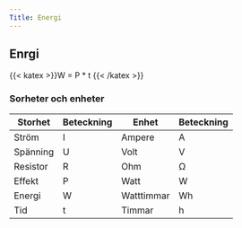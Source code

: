```yaml
---
Title: Energi
---
```


## Enrgi
{{< katex >}}W =  P * t {{< /katex >}}

### Sorheter och enheter
| Storhet     | Beteckning | Enhet       | Beteckning |
| ----------- | ---------- | ----------- | ---------- |
| Ström       | I          | Ampere      | A          |
| Spänning    | U          | Volt        | V          |
| Resistor    | R          | Ohm         | Ω          |
| Effekt      | P          | Watt        | W          |
| Energi      | W          | Watttimmar  | Wh         |
| Tid         | t          | Timmar      | h          |